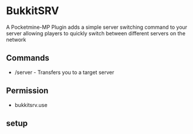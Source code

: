 # BukkitSRV
A Pocketmine-MP Plugin adds a simple server switching command to your server allowing players to quickly switch between different servers on the network
## Commands
- /server - Transfers you to a target server
## Permission
- bukkitsrv.use
## setup
